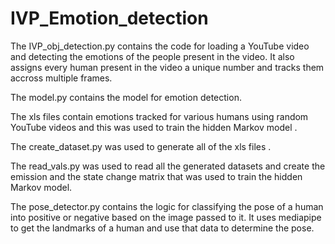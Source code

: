 # IVP_Emotion_detection

The IVP_obj_detection.py contains the code for loading a YouTube video 
and detecting the emotions of the people present in the video. It also assigns 
every human present in the video a unique number and tracks them accross 
multiple frames.

The model.py contains the model for emotion detection.

The xls files contain emotions tracked for various humans using random YouTube videos and this was 
used to train the hidden Markov model .

The create_dataset.py was used to generate all of the xls files .

The read_vals.py was used to read all the generated datasets and create the emission and the state change matrix
that was used to train the hidden Markov model.

The pose_detector.py contains the logic for classifying the pose of a human into positive or negative based on the image passed to it.
It uses mediapipe to get the landmarks of a human and use that data to determine the pose.
